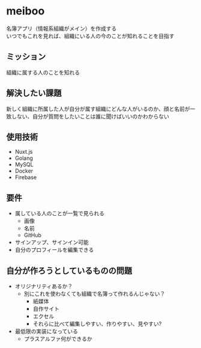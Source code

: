 # meiboo
名簿アプリ（情報系組織がメイン）を作成する\
いつでもこれを見れば、組織にいる人の今のことが知れることを目指す

## ミッション
組織に属する人のことを知れる

## 解決したい課題
新しく組織に所属した人が自分が属す組織にどんな人がいるのか、顔と名前が一致しない、自分が質問をしたいことは誰に聞けばいいのかわからない

## 使用技術
* Nuxt.js
* Golang
* MySQL
* Docker
* Firebase

## 要件
* 属している人のことが一覧で見られる
  * 画像
  * 名前
  * GitHub
* サインアップ、サインイン可能
* 自分のプロフィールを編集できる

## 自分が作ろうとしているものの問題
* オリジナリティあるか？
  * 別にこれを使わなくても組織で名簿って作れるんじゃない？
    * 紙媒体
    * 自作サイト
    * エクセル
    * それらに比べて編集しやすい、作りやすい、見やすい?
* 最低限の実装になっている
  * プラスアルファ何ができるか